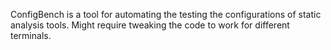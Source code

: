 ConfigBench is a tool for automating the testing the configurations of static analysis tools. Might require tweaking the code to work for different terminals.
